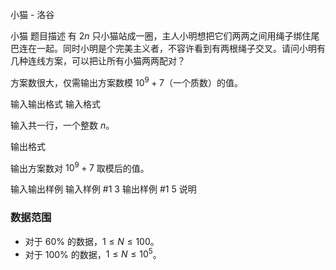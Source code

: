 



小猫 - 洛谷














小猫
题目描述
有 $2n$ 只小猫站成一圈，主人小明想把它们两两之间用绳子绑住尾巴连在一起。同时小明是个完美主义者，不容许看到有两根绳子交叉。请问小明有几种连线方案，可以把让所有小猫两两配对？

方案数很大，仅需输出方案数模 $10^9+7$（一个质数）的值。



输入输出格式
输入格式

输入共一行，一个整数 $n$。

输出格式

输出方案数对 $10^9+7$ 取模后的值。

输入输出样例
输入样例 #1
3
输出样例 #1
5
说明
### 数据范围

- 对于 $60\%$ 的数据，$1\le N \le 100$。
- 对于 $100\%$ 的数据，$1\le N \le 10^5$。






